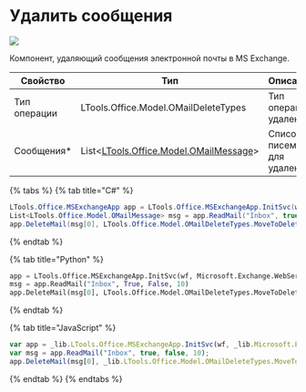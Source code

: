 # Удалить сообщения

![](../../../resources/basic/mail/exchange/image-(299).png)

Компонент, удаляющий сообщения электронной почты в MS Exchange.

| Свойство     | Тип                                                                    | Описание                  |
| ------------ | ---------------------------------------------------------------------- | ------------------------- |
| Тип операции | LTools.Office.Model.OMailDeleteTypes                                   | Тип операции удаления     |
| Сообщения\*  | List<[LTools.Office.Model.OMailMessage](../datatypes/omailmessage.md)> | Список писем для удаления |

{% tabs %}
{% tab title="C#" %}
```csharp
LTools.Office.MSExchangeApp app = LTools.Office.MSExchangeApp.InitSvc(wf, Microsoft.Exchange.WebServices.Data.ExchangeVersion.Exchange2013_SP1, "server url", "login", "pass", "domain");
List<LTools.Office.Model.OMailMessage> msg = app.ReadMail("Inbox", true, false, 10);
app.DeleteMail(msg[0], LTools.Office.Model.OMailDeleteTypes.MoveToDeletedItems);
```
{% endtab %}

{% tab title="Python" %}
```python
app = LTools.Office.MSExchangeApp.InitSvc(wf, Microsoft.Exchange.WebServices.Data.ExchangeVersion.Exchange2013_SP1, "server url", "login", "pass", "domain")
msg = app.ReadMail("Inbox", True, False, 10)
app.DeleteMail(msg[0], LTools.Office.Model.OMailDeleteTypes.MoveToDeletedItems)
```
{% endtab %}

{% tab title="JavaScript" %}
```javascript
var app = _lib.LTools.Office.MSExchangeApp.InitSvc(wf, _lib.Microsoft.Exchange.WebServices.Data.ExchangeVersion.Exchange2013_SP1, "server url", "login", "pass", "domain");
var msg = app.ReadMail("Inbox", true, false, 10);
app.DeleteMail(msg[0], _lib.LTools.Office.Model.OMailDeleteTypes.MoveToDeletedItems);
```
{% endtab %}
{% endtabs %}

